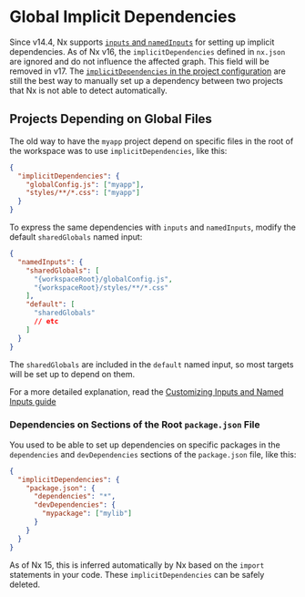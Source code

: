 # Global Implicit Dependencies

Since v14.4, Nx supports [`inputs` and `namedInputs`](/concepts/more-concepts/customizing-inputs) for setting up implicit dependencies. As of Nx v16, the `implicitDependencies` defined in `nx.json` are ignored and do not influence the affected graph. This field will be removed in v17. The [`implicitDependencies` in the project configuration](/reference/project-configuration#implicitdependencies) are still the best way to manually set up a dependency between two projects that Nx is not able to detect automatically.

## Projects Depending on Global Files

The old way to have the `myapp` project depend on specific files in the root of the workspace was to use `implicitDependencies`, like this:

```json
{
  "implicitDependencies": {
    "globalConfig.js": ["myapp"],
    "styles/**/*.css": ["myapp"]
  }
}
```

To express the same dependencies with `inputs` and `namedInputs`, modify the default `sharedGlobals` named input:

```json {% fileName="nx.json" %}
{
  "namedInputs": {
    "sharedGlobals": [
      "{workspaceRoot}/globalConfig.js",
      "{workspaceRoot}/styles/**/*.css"
    ],
    "default": [
      "sharedGlobals"
      // etc
    ]
  }
}
```

The `sharedGlobals` are included in the `default` named input, so most targets will be set up to depend on them.

For a more detailed explanation, read the [Customizing Inputs and Named Inputs guide](/concepts/more-concepts/customizing-inputs)

### Dependencies on Sections of the Root `package.json` File

You used to be able to set up dependencies on specific packages in the `dependencies` and `devDependencies` sections of the `package.json` file, like this:

```json
{
  "implicitDependencies": {
    "package.json": {
      "dependencies": "*",
      "devDependencies": {
        "mypackage": ["mylib"]
      }
    }
  }
}
```

As of Nx 15, this is inferred automatically by Nx based on the `import` statements in your code. These `implicitDependencies` can be safely deleted.
